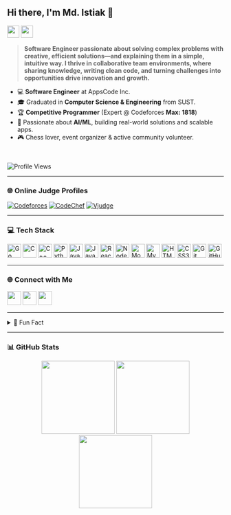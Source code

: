 ## Hi there, I'm Md. Istiak 👋

<p align="left">
  <img src="https://img.shields.io/badge/Software%20Engineer%20@%20AppsCode%20Inc.-29A8DF?style=for-the-badge&logo=appscode&logoColor=white" height="28">
  <img src="https://img.shields.io/badge/SUST%20CSE%20Graduate-FFD700?style=for-the-badge&logo=graduation-cap&logoColor=black" height="28">
</p>

> **Software Engineer passionate about solving complex problems with creative, efficient solutions—and explaining them in a simple, intuitive way. I thrive in collaborative team environments, where sharing knowledge, writing clean code, and turning challenges into opportunities drive innovation and growth.**

* 💻 **Software Engineer** at AppsCode Inc.
* 🎓 Graduated in **Computer Science & Engineering** from SUST.
* 🏆 **Competitive Programmer** (Expert @ Codeforces **Max: 1818**)
* 🤖 Passionate about **AI/ML**, building real-world solutions and scalable apps.
* 🎮 Chess lover, event organizer & active community volunteer.

<br>

![Profile Views](https://komarev.com/ghpvc/?username=Istiak2019331114)
<br>

---

### 🌐 Online Judge Profiles

[![Codeforces](https://img.shields.io/badge/Codeforces-istiak_a2i-1f8ef1?style=for-the-badge&logo=codeforces)](https://codeforces.com/profile/istiak_a2i)
[![CodeChef](https://img.shields.io/badge/CodeChef-istiak_a2i-5b4638?style=for-the-badge&logo=codechef)](https://www.codechef.com/users/istiak_a2i)
[![Vjudge](https://img.shields.io/badge/Vjudge-istiak2019331114-orange?style=for-the-badge)](https://vjudge.net/user/istiak2019331114)

---

### 💻 Tech Stack

<p align="left">
  <!-- Go -->
  <img src="https://cdn.jsdelivr.net/gh/devicons/devicon/icons/go/go-original.svg" alt="Go" height="32"/>
  <!-- C -->
  <img src="https://cdn.jsdelivr.net/gh/devicons/devicon/icons/c/c-original.svg" alt="C" height="32"/>
  <!-- C++ -->
  <img src="https://cdn.jsdelivr.net/gh/devicons/devicon/icons/cplusplus/cplusplus-original.svg" alt="C++" height="32"/>
  <!-- Python -->
  <img src="https://cdn.jsdelivr.net/gh/devicons/devicon/icons/python/python-original.svg" alt="Python" height="32"/>
  <!-- Java -->
  <img src="https://cdn.jsdelivr.net/gh/devicons/devicon/icons/java/java-original.svg" alt="Java" height="32"/>
  <!-- JavaScript -->
  <img src="https://cdn.jsdelivr.net/gh/devicons/devicon/icons/javascript/javascript-original.svg" alt="JavaScript" height="32"/>
  <!-- React -->
  <img src="https://cdn.jsdelivr.net/gh/devicons/devicon/icons/react/react-original.svg" alt="React" height="32"/>
  <!-- NodeJS -->
  <img src="https://cdn.jsdelivr.net/gh/devicons/devicon/icons/nodejs/nodejs-original.svg" alt="NodeJS" height="32"/>
  <!-- MongoDB -->
  <img src="https://cdn.jsdelivr.net/gh/devicons/devicon/icons/mongodb/mongodb-original.svg" alt="MongoDB" height="32"/>
  <!-- MySQL -->
  <img src="https://cdn.jsdelivr.net/gh/devicons/devicon/icons/mysql/mysql-original.svg" alt="MySQL" height="32"/>
  <!-- HTML5 -->
  <img src="https://cdn.jsdelivr.net/gh/devicons/devicon/icons/html5/html5-original.svg" alt="HTML5" height="32"/>
  <!-- CSS3 -->
  <img src="https://cdn.jsdelivr.net/gh/devicons/devicon/icons/css3/css3-original.svg" alt="CSS3" height="32"/>
  <!-- Git -->
  <img src="https://cdn.jsdelivr.net/gh/devicons/devicon/icons/git/git-original.svg" alt="Git" height="32"/>
  <!-- GitHub -->
  <img src="https://cdn.jsdelivr.net/gh/devicons/devicon/icons/github/github-original.svg" alt="GitHub" height="32"/>
</p>

---

### 🌐 Connect with Me

<p>
  <a href="https://www.linkedin.com/in/md-istiak-192a98237/" target="_blank"><img src="https://img.shields.io/badge/-LinkedIn-0077B5?style=for-the-badge&logo=linkedin&logoColor=white" height="32"></a>
  <a href="https://github.com/Istiak2019331114" target="_blank"><img src="https://img.shields.io/badge/-GitHub-181717?style=for-the-badge&logo=github&logoColor=white" height="32"></a>
  <a href="mailto:istiakurrahman50@gmail.com"><img src="https://img.shields.io/badge/-Gmail-D14836?style=for-the-badge&logo=gmail&logoColor=white" height="32"></a>
</p>

---

<details>
  <summary>🎯 Fun Fact</summary>
  <ul>
    <li>Chess fan and tournament coordinator</li>
    <li>Set official problems for programming contests</li>
    <li>Love solving algorithmic puzzles and building scalable apps</li>
    <li>Currently coding and living in Dhaka!</li>
  </ul>
</details>

---

### 📊 GitHub Stats

<p align="center">
  <img src="https://github-readme-stats.vercel.app/api?username=Istiak2019331114&show_icons=true&theme=radical" height="170">
  <img src="https://github-readme-stats.vercel.app/api/top-langs/?username=Istiak2019331114&layout=compact&theme=radical" height="170">
  <img src="https://github-readme-streak-stats.herokuapp.com?user=Istiak2019331114&theme=radical" height="170">
</p>
